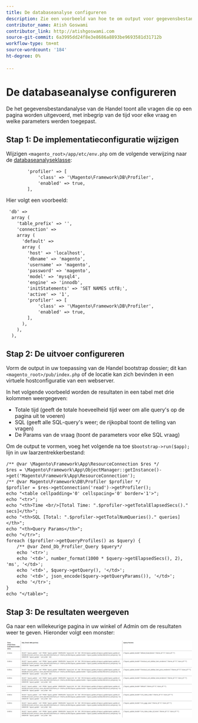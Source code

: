 ```yaml
---
title: De databaseanalyse configureren
description: Zie een voorbeeld van hoe te om output voor gegevensbestand te vormen profiler.
contributor_name: Atish Goswami
contributor_link: http://atishgoswami.com
source-git-commit: 6a3995dd24f8e3e8686a8893be9693581d31712b
workflow-type: tm+mt
source-wordcount: '184'
ht-degree: 0%

---
```



# De databaseanalyse configureren

De het gegevensbestandanalyse van de Handel toont alle vragen die op een pagina worden uitgevoerd, met inbegrip van de tijd voor elke vraag en welke parameters werden toegepast.

## Stap 1: De implementatieconfiguratie wijzigen

Wijzigen `<magento_root>/app/etc/env.php` om de volgende verwijzing naar de [databaseanalyseklasse](https://github.com/magento/magento2/tree/2.4/lib/internal/Magento/Framework/DB/Profiler.php):

```php?start_inline=1
        'profiler' => [
            'class' => '\Magento\Framework\DB\Profiler',
            'enabled' => true,
        ],
```

Hier volgt een voorbeeld:

```php?start_inline=1
 'db' =>
  array (
    'table_prefix' => '',
    'connection' =>
    array (
      'default' =>
      array (
        'host' => 'localhost',
        'dbname' => 'magento',
        'username' => 'magento',
        'password' => 'magento',
        'model' => 'mysql4',
        'engine' => 'innodb',
        'initStatements' => 'SET NAMES utf8;',
        'active' => '1',
        'profiler' => [
            'class' => '\Magento\Framework\DB\Profiler',
            'enabled' => true,
        ],
      ),
    ),
  ),
```

## Stap 2: De uitvoer configureren

Vorm de output in uw toepassing van de Handel bootstrap dossier; dit kan `<magento_root>/pub/index.php` of de locatie kan zich bevinden in een virtuele hostconfiguratie van een webserver.

In het volgende voorbeeld worden de resultaten in een tabel met drie kolommen weergegeven:

- Totale tijd (geeft de totale hoeveelheid tijd weer om alle query&#39;s op de pagina uit te voeren)
- SQL (geeft alle SQL-query&#39;s weer; de rijkopbal toont de telling van vragen)
- De Params van de vraag (toont de parameters voor elke SQL vraag)

Om de output te vormen, voeg het volgende na toe `$bootstrap->run($app);` lijn in uw laarzentrekkerbestand:

```php?start_inline=1
/** @var \Magento\Framework\App\ResourceConnection $res */
$res = \Magento\Framework\App\ObjectManager::getInstance()->get('Magento\Framework\App\ResourceConnection');
/** @var Magento\Framework\DB\Profiler $profiler */
$profiler = $res->getConnection('read')->getProfiler();
echo "<table cellpadding='0' cellspacing='0' border='1'>";
echo "<tr>";
echo "<th>Time <br/>[Total Time: ".$profiler->getTotalElapsedSecs()." secs]</th>";
echo "<th>SQL [Total: ".$profiler->getTotalNumQueries()." queries]</th>";
echo "<th>Query Params</th>";
echo "</tr>";
foreach ($profiler->getQueryProfiles() as $query) {
    /** @var Zend_Db_Profiler_Query $query*/
    echo '<tr>';
    echo '<td>', number_format(1000 * $query->getElapsedSecs(), 2), 'ms', '</td>';
    echo '<td>', $query->getQuery(), '</td>';
    echo '<td>', json_encode($query->getQueryParams()), '</td>';
    echo '</tr>';
}
echo "</table>";
```

## Stap 3: De resultaten weergeven

Ga naar een willekeurige pagina in uw winkel of Admin om de resultaten weer te geven. Hieronder volgt een monster:

![Voorbeeld van databaseanalyseresultaten](../../assets/configuration/db-profiler-results.png)
